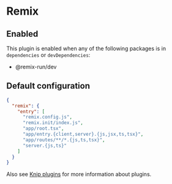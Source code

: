 # Remix

## Enabled

This plugin is enabled when any of the following packages is in `dependencies` or `devDependencies`:

- @remix-run/dev

## Default configuration

```json
{
  "remix": {
    "entry": [
      "remix.config.js",
      "remix.init/index.js",
      "app/root.tsx",
      "app/entry.{client,server}.{js,jsx,ts,tsx}",
      "app/routes/**/*.{js,ts,tsx}",
      "server.{js,ts}"
    ]
  }
}
```

Also see [Knip plugins][1] for more information about plugins.

[1]: https://github.com/webpro/knip/blob/next/README.md#plugins
